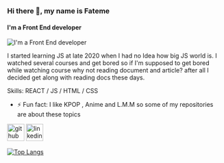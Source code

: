 ### Hi there 👋, my name is Fateme
#### I'm  a Front End developer
![I'm  a Front End developer](https://s20.picofile.com/file/8445572268/85269.jpg)

 I started learning JS at late 2020 when I had no Idea how big JS world is. I watched several courses and get bored so if I'm supposed to get bored while watching course why not reading document and article? after all I decided get along with reading docs these days.

Skills: REACT / JS / HTML / CSS

- ⚡ Fun fact: I like KPOP , Anime and L.M.M so some of my repositories are about these topics 


[<img src='https://cdn.jsdelivr.net/npm/simple-icons@3.0.1/icons/github.svg' alt='github' height='40'>](https://github.com/fatemeKholousi)  [<img src='https://cdn.jsdelivr.net/npm/simple-icons@3.0.1/icons/linkedin.svg' alt='linkedin' height='40'>](https://www.linkedin.com/in/fateme-kholousi-5234791aa/)  

[![Top Langs](https://github-readme-stats.vercel.app/api/top-langs/?username=fatemeKholousi)](https://github.com/anuraghazra/github-readme-stats)

